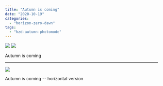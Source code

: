 ```yaml
---
title: "Autumn is coming"
date: "2020-10-19"
categories: 
  - "horizon-zero-dawn"
tags: 
  - "hzd-autumn-photomode"
---
```


[![](images/Autumn-coming-scaled-1.jpg)](images/Autumn-coming-scaled-1.jpg)
[![](images/Autumn-coming-scaled-1.jpg)](images/Autumn-coming-scaled-1.jpg)

Autumn is coming

* * *

![](images/Horizon-Zero-Dawn™_-Complete-Edition_20201019072342-scaled-1.jpg)

Autumn is coming -- horizontal version
